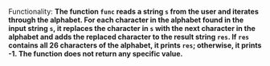 Functionality: **The function `func` reads a string `s` from the user and iterates through the alphabet. For each character in the alphabet found in the input string `s`, it replaces the character in `s` with the next character in the alphabet and adds the replaced character to the result string `res`. If `res` contains all 26 characters of the alphabet, it prints `res`; otherwise, it prints -1. The function does not return any specific value.**